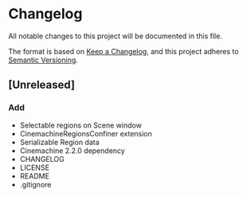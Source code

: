 # Changelog
All notable changes to this project will be documented in this file.

The format is based on [Keep a Changelog](https://keepachangelog.com/en/1.0.0/),
and this project adheres to [Semantic Versioning](https://semver.org/spec/v2.0.0.html).

## [Unreleased]
### Add
- Selectable regions on Scene window
- CinemachineRegionsConfiner extension
- Serializable Region data
- Cinemachine 2.2.0 dependency
- CHANGELOG
- LICENSE
- README
- .gitignore